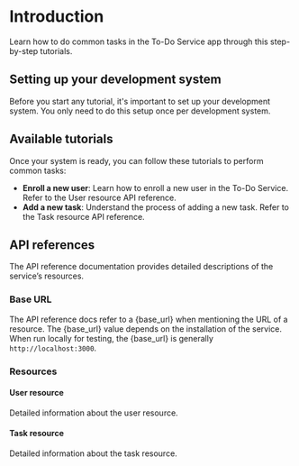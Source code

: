 # Introduction

Learn how to do common tasks in the To-Do Service app through this step-by-step tutorials.

## Setting up your development system

Before you start any tutorial, it's important to set up your development system. You only need to do this setup once per development system.

## Available tutorials

Once your system is ready, you can follow these tutorials to perform common tasks:

- **Enroll a new user**: Learn how to enroll a new user in the To-Do Service. Refer to the User resource API reference.
- **Add a new task**: Understand the process of adding a new task. Refer to the Task resource API reference.

## API references

The API reference documentation provides detailed descriptions of the service’s resources.

### Base URL

The API reference docs refer to a {base_url} when mentioning the URL of a resource. The {base_url} value depends on the installation of the service. When run locally for testing, the {base_url} is generally `http://localhost:3000`.

### Resources

#### User resource

Detailed information about the user resource.

#### Task resource

Detailed information about the task resource.

